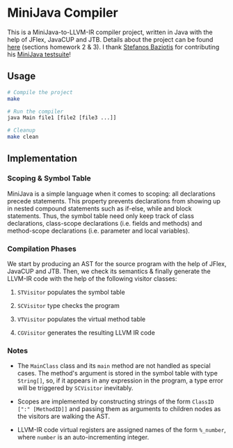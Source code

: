 # MiniJava Compiler

This is a MiniJava-to-LLVM-IR compiler project, written in Java with the help of JFlex, JavaCUP and JTB. Details about the
project can be found [here](https://cgi.di.uoa.gr/~compilers/20_21/project.html#hw2) (sections homework 2 & 3). I thank
[Stefanos Baziotis](https://github.com/baziotis) for contributing his [MiniJava testsuite](https://github.com/baziotis/minijava-testsuite)!


## Usage

```bash
# Compile the project
make

# Run the compiler
java Main file1 [file2 [file3 ...]]

# Cleanup
make clean
```

## Implementation

### Scoping & Symbol Table

MiniJava is a simple language when it comes to scoping: all declarations precede statements.
This property prevents declarations from showing up in nested compound statements such as
if-else, while and block statements. Thus, the symbol table need only keep track of class
declarations, class-scope declarations (i.e. fields and methods) and method-scope declarations
(i.e. parameter and local variables).

### Compilation Phases

We start by producing an AST for the source program with the help of JFlex, JavaCUP and JTB. Then,
we check its semantics & finally generate the LLVM-IR code with the help of the following visitor
classes:

1. `STVisitor` populates the symbol table

2. `SCVisitor` type checks the program

3. `VTVisitor` populates the virtual method table

4. `CGVisitor` generates the resulting LLVM IR code

### Notes

- The `MainClass` class and its `main` method are not handled as special cases. The method's
argument is stored in the symbol table with type `String[]`, so, if it appears in any
expression in the program, a type error will be triggered by `SCVisitor` inevitably.

- Scopes are implemented by constructing strings of the form `ClassID [":" [MethodID]]` and passing
them as arguments to children nodes as the visitors are walking the AST. 

- LLVM-IR code virtual registers are assigned names of the form `%_number`, where `number` is an
auto-incrementing integer.
